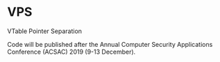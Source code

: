 # VPS
VTable Pointer Separation

Code will be published after the Annual Computer Security Applications Conference (ACSAC) 2019 (9-13 December).